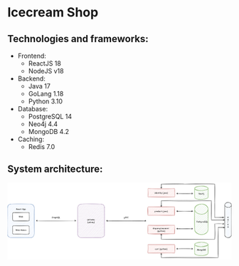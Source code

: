 # Icecream Shop
## Technologies and frameworks:
- Frontend: 
	- ReactJS 18
	- NodeJS v18
- Backend: 
	- Java 17
	- GoLang 1.18
	- Python 3.10
- Database: 
	- PostgreSQL 14
	- Neo4j 4.4
	- MongoDB 4.2
- Caching:
	- Redis 7.0

## System architecture:
!["System architecture"](wiki/images/system-architecture.png)

